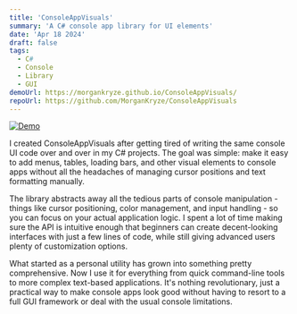 ```yaml
---
title: 'ConsoleAppVisuals'
summary: 'A C# console app library for UI elements'
date: 'Apr 18 2024'
draft: false
tags:
  - C#
  - Console
  - Library
  - GUI
demoUrl: https://morgankryze.github.io/ConsoleAppVisuals/
repoUrl: https://github.com/MorganKryze/ConsoleAppVisuals
---
```


[![Demo](/img/projects/consoleappvisuals.gif)](https://morgankryze.github.io/ConsoleAppVisuals/)

I created ConsoleAppVisuals after getting tired of writing the same console UI code over and over in my C# projects. The goal was simple: make it easy to add menus, tables, loading bars, and other visual elements to console apps without all the headaches of managing cursor positions and text formatting manually.

The library abstracts away all the tedious parts of console manipulation - things like cursor positioning, color management, and input handling - so you can focus on your actual application logic. I spent a lot of time making sure the API is intuitive enough that beginners can create decent-looking interfaces with just a few lines of code, while still giving advanced users plenty of customization options.

What started as a personal utility has grown into something pretty comprehensive. Now I use it for everything from quick command-line tools to more complex text-based applications. It's nothing revolutionary, just a practical way to make console apps look good without having to resort to a full GUI framework or deal with the usual console limitations.
